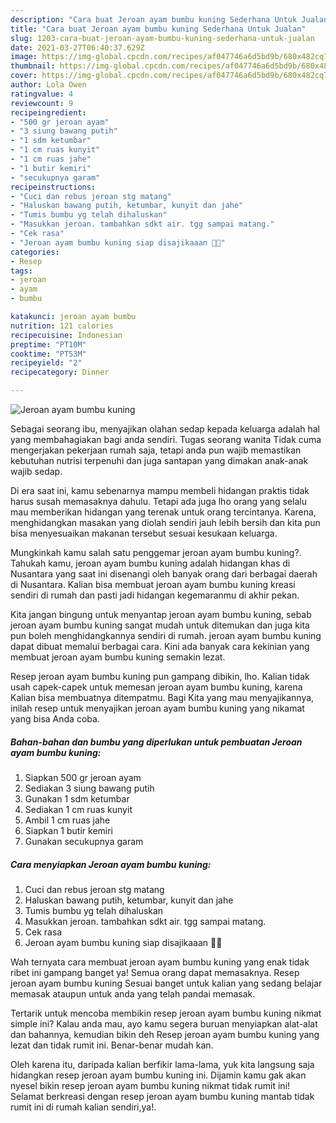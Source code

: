 ```yaml
---
description: "Cara buat Jeroan ayam bumbu kuning Sederhana Untuk Jualan"
title: "Cara buat Jeroan ayam bumbu kuning Sederhana Untuk Jualan"
slug: 1203-cara-buat-jeroan-ayam-bumbu-kuning-sederhana-untuk-jualan
date: 2021-03-27T06:40:37.629Z
image: https://img-global.cpcdn.com/recipes/af047746a6d5bd9b/680x482cq70/jeroan-ayam-bumbu-kuning-foto-resep-utama.jpg
thumbnail: https://img-global.cpcdn.com/recipes/af047746a6d5bd9b/680x482cq70/jeroan-ayam-bumbu-kuning-foto-resep-utama.jpg
cover: https://img-global.cpcdn.com/recipes/af047746a6d5bd9b/680x482cq70/jeroan-ayam-bumbu-kuning-foto-resep-utama.jpg
author: Lola Owen
ratingvalue: 4
reviewcount: 9
recipeingredient:
- "500 gr jeroan ayam"
- "3 siung bawang putih"
- "1 sdm ketumbar"
- "1 cm ruas kunyit"
- "1 cm ruas jahe"
- "1 butir kemiri"
- "secukupnya garam"
recipeinstructions:
- "Cuci dan rebus jeroan stg matang"
- "Haluskan bawang putih, ketumbar, kunyit dan jahe"
- "Tumis bumbu yg telah dihaluskan"
- "Masukkan jeroan. tambahkan sdkt air. tgg sampai matang."
- "Cek rasa"
- "Jeroan ayam bumbu kuning siap disajikaaan 🥰🥰"
categories:
- Resep
tags:
- jeroan
- ayam
- bumbu

katakunci: jeroan ayam bumbu 
nutrition: 121 calories
recipecuisine: Indonesian
preptime: "PT10M"
cooktime: "PT53M"
recipeyield: "2"
recipecategory: Dinner

---
```



![Jeroan ayam bumbu kuning](https://img-global.cpcdn.com/recipes/af047746a6d5bd9b/680x482cq70/jeroan-ayam-bumbu-kuning-foto-resep-utama.jpg)

Sebagai seorang ibu, menyajikan olahan sedap kepada keluarga adalah hal yang membahagiakan bagi anda sendiri. Tugas seorang  wanita Tidak cuma mengerjakan pekerjaan rumah saja, tetapi anda pun wajib memastikan kebutuhan nutrisi terpenuhi dan juga santapan yang dimakan anak-anak wajib sedap.

Di era  saat ini, kamu sebenarnya mampu membeli hidangan praktis tidak harus susah memasaknya dahulu. Tetapi ada juga lho orang yang selalu mau memberikan hidangan yang terenak untuk orang tercintanya. Karena, menghidangkan masakan yang diolah sendiri jauh lebih bersih dan kita pun bisa menyesuaikan makanan tersebut sesuai kesukaan keluarga. 



Mungkinkah kamu salah satu penggemar jeroan ayam bumbu kuning?. Tahukah kamu, jeroan ayam bumbu kuning adalah hidangan khas di Nusantara yang saat ini disenangi oleh banyak orang dari berbagai daerah di Nusantara. Kalian bisa membuat jeroan ayam bumbu kuning kreasi sendiri di rumah dan pasti jadi hidangan kegemaranmu di akhir pekan.

Kita jangan bingung untuk menyantap jeroan ayam bumbu kuning, sebab jeroan ayam bumbu kuning sangat mudah untuk ditemukan dan juga kita pun boleh menghidangkannya sendiri di rumah. jeroan ayam bumbu kuning dapat dibuat memalui berbagai cara. Kini ada banyak cara kekinian yang membuat jeroan ayam bumbu kuning semakin lezat.

Resep jeroan ayam bumbu kuning pun gampang dibikin, lho. Kalian tidak usah capek-capek untuk memesan jeroan ayam bumbu kuning, karena Kalian bisa membuatnya ditempatmu. Bagi Kita yang mau menyajikannya, inilah resep untuk menyajikan jeroan ayam bumbu kuning yang nikamat yang bisa Anda coba.

<!--inarticleads1-->

##### Bahan-bahan dan bumbu yang diperlukan untuk pembuatan Jeroan ayam bumbu kuning:

1. Siapkan 500 gr jeroan ayam
1. Sediakan 3 siung bawang putih
1. Gunakan 1 sdm ketumbar
1. Sediakan 1 cm ruas kunyit
1. Ambil 1 cm ruas jahe
1. Siapkan 1 butir kemiri
1. Gunakan secukupnya garam




<!--inarticleads2-->

##### Cara menyiapkan Jeroan ayam bumbu kuning:

1. Cuci dan rebus jeroan stg matang
1. Haluskan bawang putih, ketumbar, kunyit dan jahe
1. Tumis bumbu yg telah dihaluskan
1. Masukkan jeroan. tambahkan sdkt air. tgg sampai matang.
1. Cek rasa
1. Jeroan ayam bumbu kuning siap disajikaaan 🥰🥰




Wah ternyata cara membuat jeroan ayam bumbu kuning yang enak tidak ribet ini gampang banget ya! Semua orang dapat memasaknya. Resep jeroan ayam bumbu kuning Sesuai banget untuk kalian yang sedang belajar memasak ataupun untuk anda yang telah pandai memasak.

Tertarik untuk mencoba membikin resep jeroan ayam bumbu kuning nikmat simple ini? Kalau anda mau, ayo kamu segera buruan menyiapkan alat-alat dan bahannya, kemudian bikin deh Resep jeroan ayam bumbu kuning yang lezat dan tidak rumit ini. Benar-benar mudah kan. 

Oleh karena itu, daripada kalian berfikir lama-lama, yuk kita langsung saja hidangkan resep jeroan ayam bumbu kuning ini. Dijamin kamu gak akan nyesel bikin resep jeroan ayam bumbu kuning nikmat tidak rumit ini! Selamat berkreasi dengan resep jeroan ayam bumbu kuning mantab tidak rumit ini di rumah kalian sendiri,ya!.

